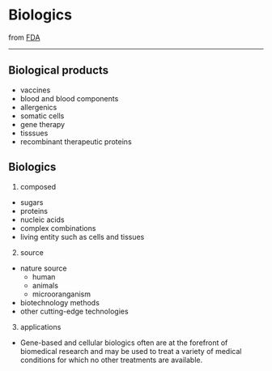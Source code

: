# Biologics
from [FDA](https://www.fda.gov/vaccines-blood-biologics/resources-you-biologics)

---

## Biological products
- vaccines
- blood and blood components
- allergenics
- somatic cells
- gene therapy
- tisssues
- recombinant therapeutic proteins

## Biologics
1. composed
- sugars
- proteins
- nucleic acids
- complex combinations
- living entity such as cells and tissues

2. source
- nature source
	- human
	- animals
	- microoranganism
- biotechnology methods
- other cutting-edge technologies

3. applications
- Gene-based and cellular biologics often are at the forefront of biomedical research and may be used to treat a variety of medical conditions for which no other treatments are available.
